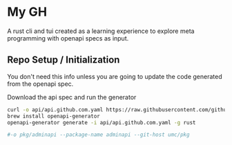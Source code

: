 My GH
=========

A rust cli and tui created as a learning experience to explore meta programming
with openapi specs as input.


Repo Setup / Initialization
--------------

You don't need this info unless you are going to update the code generated from
the openapi spec.

Download the api spec and run the generator

```bash
curl -o api/api.github.com.yaml https://raw.githubusercontent.com/github/rest-api-description/main/descriptions/api.github.com/api.github.com.yaml
brew install openapi-generator
openapi-generator generate -i api/api.github.com.yaml -g rust 

#-o pkg/adminapi --package-name adminapi --git-host umc/pkg


```
